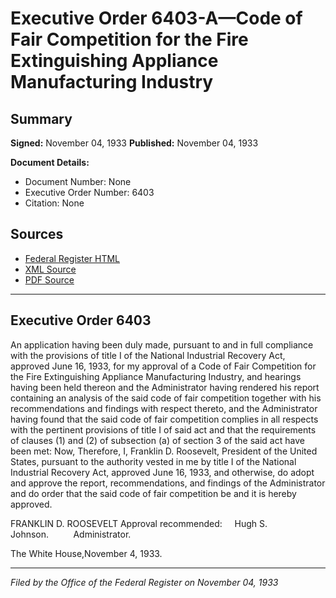 # Executive Order 6403-A—Code of Fair Competition for the Fire Extinguishing Appliance Manufacturing Industry

## Summary

**Signed:** November 04, 1933
**Published:** November 04, 1933

**Document Details:**
- Document Number: None
- Executive Order Number: 6403
- Citation: None

## Sources
- [Federal Register HTML](https://www.presidency.ucsb.edu/documents/executive-order-6403-code-fair-competition-for-the-fire-extinguishing-appliance)
- [XML Source](None)
- [PDF Source](None)

---

## Executive Order 6403

An application having been duly made, pursuant to and in full compliance with the provisions of title I of the National Industrial Recovery Act, approved June 16, 1933, for my approval of a Code of Fair Competition for the Fire Extinguishing Appliance Manufacturing Industry, and hearings having been held thereon and the Administrator having rendered his report containing an analysis of the said code of fair competition together with his recommendations and findings with respect thereto, and the Administrator having found that the said code of fair competition complies in all respects with the pertinent provisions of title I of said act and that the requirements of clauses (1) and (2) of subsection (a) of section 3 of the said act have been met:
Now, Therefore, I, Franklin D. Roosevelt, President of the United States, pursuant to the authority vested in me by title I of the National Industrial Recovery Act, approved June 16, 1933, and otherwise, do adopt and approve the report, recommendations, and findings of the Administrator and do order that the said code of fair competition be and it is hereby approved.

FRANKLIN D. ROOSEVELT
Approval recommended:     Hugh S. Johnson.          Administrator.

The White House,November 4, 1933.

---

*Filed by the Office of the Federal Register on November 04, 1933*
